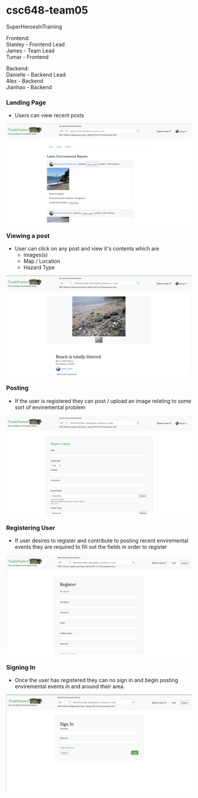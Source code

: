 # csc648-team05

SuperHeroesInTraining

Frontend:  
Stanley - Frontend Lead  
James - Team Lead  
Tumar - Frontend  

Backend:  
Danielle - Backend Lead  
Alex - Backend  
Jianhao - Backend  


### Landing Page
  - Users can view recent posts 
<img src="mysite-images/tp1.png">

### Viewing a post
  - User can click on any post and view it's contents which are
    - images(s)
    - Map / Location
    - Hazard Type
<img src="mysite-images/tp2.png">


### Posting
  - If the user is registered they can post / upload an image relating to some sort of enviremental problem
<img src="mysite-images/tp3.png">


### Registering User
  - If user desires to register and contribute to posting recent enviremental events they are required to fill out the fields in order to register
<img src="mysite-images/tp4.png">

### Signing In
  - Once the user has registered they can no sign in and begin posting enviremental events in and around their area. 
  <img src="mysite-images/tp5.png">
